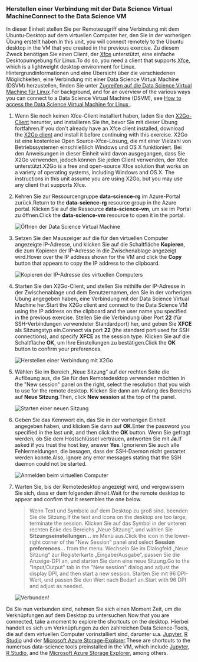 ### <a name="connect-to-the-data-science-vm"></a><span data-ttu-id="629ee-101">Herstellen einer Verbindung mit der Data Science Virtual Machine</span><span class="sxs-lookup"><span data-stu-id="629ee-101">Connect to the Data Science VM</span></span>

<span data-ttu-id="629ee-102">In dieser Einheit stellen Sie per Remotezugriff eine Verbindung mit dem Ubuntu-Desktop auf dem virtuellen Computer her, den Sie in der vorherigen Übung erstellt haben.</span><span class="sxs-lookup"><span data-stu-id="629ee-102">In this unit, you will connect remotely to the Ubuntu desktop in the VM that you created in the previous exercise.</span></span> <span data-ttu-id="629ee-103">Zu diesem Zweck benötigen Sie einen Client, der [Xfce](https://xfce.org/) unterstützt, eine einfache Desktopumgebung für Linux.</span><span class="sxs-lookup"><span data-stu-id="629ee-103">To do so, you need a client that supports [Xfce](https://xfce.org/), which is a lightweight desktop environment for Linux.</span></span> <span data-ttu-id="629ee-104">Hintergrundinformationen und eine Übersicht über die verschiedenen Möglichkeiten, eine Verbindung mit einer Data Science Virtual Machine (DSVM) herzustellen, finden Sie unter [Zugreifen auf die Data Science Virtual Machine für Linux](https://docs.microsoft.com/azure/machine-learning/data-science-virtual-machine/dsvm-ubuntu-intro#how-to-access-the-data-science-virtual-machine-for-linux).</span><span class="sxs-lookup"><span data-stu-id="629ee-104">For background, and for an overview of the various ways you can connect to a Data Science Virtual Machine (DSVM), see [How to access the Data Science Virtual Machine for Linux ](https://docs.microsoft.com/azure/machine-learning/data-science-virtual-machine/dsvm-ubuntu-intro#how-to-access-the-data-science-virtual-machine-for-linux).</span></span>

1. <span data-ttu-id="629ee-105">Wenn Sie noch keinen Xfce-Client installiert haben, laden Sie den [X2Go-Client](https://wiki.x2go.org/doku.php/download:start) herunter, und installieren Sie ihn, bevor Sie mit dieser Übung fortfahren.</span><span class="sxs-lookup"><span data-stu-id="629ee-105">If you don't already have an Xfce client installed, download the [X2Go client](https://wiki.x2go.org/doku.php/download:start) and install it before continuing with this exercise.</span></span> <span data-ttu-id="629ee-106">X2Go ist eine kostenlose Open Source-Xfce-Lösung, die mit einer Vielzahl von Betriebssystemen einschließlich Windows und OS X funktioniert. Bei den Anweisungen in dieser Einheit wird davon ausgegangen, dass Sie X2Go verwenden, jedoch können Sie jeden Client verwenden, der Xfce unterstützt.</span><span class="sxs-lookup"><span data-stu-id="629ee-106">X2Go is a free and open-source Xfce solution that works on a variety of operating systems, including Windows and OS X. The instructions in this unit assume you are using X2Go, but you may use any client that supports Xfce.</span></span>

1. <span data-ttu-id="629ee-107">Kehren Sie zur Ressourcengruppe **data-science-rg** im Azure-Portal zurück.</span><span class="sxs-lookup"><span data-stu-id="629ee-107">Return to the **data-science-rg** resource group in the Azure portal.</span></span> <span data-ttu-id="629ee-108">Klicken Sie auf die Ressource **data-science-vm**, um sie im Portal zu öffnen.</span><span class="sxs-lookup"><span data-stu-id="629ee-108">Click the **data-science-vm** resource to open it in the portal.</span></span>

    ![Öffnen der Data Science Virtual Machine](../media-draft/2-open-data-science-vm.png)

1. <span data-ttu-id="629ee-110">Setzen Sie den Mauszeiger auf die für den virtuellen Computer angezeigte IP-Adresse, und klicken Sie auf die Schaltfläche **Kopieren**, die zum Kopieren der IP-Adresse in die Zwischenablage angezeigt wird.</span><span class="sxs-lookup"><span data-stu-id="629ee-110">Hover over the IP address shown for the VM and click the **Copy** button that appears to copy the IP address to the clipboard.</span></span>

    ![Kopieren der IP-Adresse des virtuellen Computers](../media-draft/2-copy-ip-address.png)

1. <span data-ttu-id="629ee-112">Starten Sie den X2Go-Client, und stellen Sie mithilfe der IP-Adresse in der Zwischenablage und dem Benutzernamen, den Sie in der vorherigen Übung angegeben haben, eine Verbindung mit der Data Science Virtual Machine her.</span><span class="sxs-lookup"><span data-stu-id="629ee-112">Start the X2Go client and connect to the Data Science VM using the IP address on the clipboard and the user name you specified in the previous exercise.</span></span> <span data-ttu-id="629ee-113">Stellen Sie die Verbindung über Port **22** (für SSH-Verbindungen verwendeter Standardport) her, und geben Sie **XFCE** als Sitzungstyp ein.</span><span class="sxs-lookup"><span data-stu-id="629ee-113">Connect via port **22** (the standard port used for SSH connections), and specify **XFCE** as the session type.</span></span> <span data-ttu-id="629ee-114">Klicken Sie auf die Schaltfläche **OK**, um Ihre Einstellungen zu bestätigen.</span><span class="sxs-lookup"><span data-stu-id="629ee-114">Click the **OK** button to confirm your preferences.</span></span>

    ![Herstellen einer Verbindung mit X2Go](../media-draft/2-new-session-1.png)

1. <span data-ttu-id="629ee-116">Wählen Sie im Bereich „Neue Sitzung“ auf der rechten Seite die Auflösung aus, die Sie für den Remotedesktop verwenden möchten.</span><span class="sxs-lookup"><span data-stu-id="629ee-116">In the "New session" panel on the right, select the resolution that you wish to use for the remote desktop.</span></span> <span data-ttu-id="629ee-117">Klicken Sie dann am Anfang des Bereichs auf **Neue Sitzung**.</span><span class="sxs-lookup"><span data-stu-id="629ee-117">Then, click **New session** at the top of the panel.</span></span>

    ![Starten einer neuen Sitzung](../media-draft/2-new-session-2.png)

1. <span data-ttu-id="629ee-119">Geben Sie das Kennwort ein, das Sie in der vorherigen Einheit angegeben haben, und klicken Sie dann auf **OK**.</span><span class="sxs-lookup"><span data-stu-id="629ee-119">Enter the password you specified in the last unit, and then click the **OK** button.</span></span> <span data-ttu-id="629ee-120">Wenn Sie gefragt werden, ob Sie dem Hostschlüssel vertrauen, antworten Sie mit **Ja**.</span><span class="sxs-lookup"><span data-stu-id="629ee-120">If asked if you trust the host key, answer **Yes**.</span></span> <span data-ttu-id="629ee-121">Ignorieren Sie auch alle Fehlermeldungen, die besagen, dass der SSH-Daemon nicht gestartet werden konnte.</span><span class="sxs-lookup"><span data-stu-id="629ee-121">Also, ignore any error messages stating that the SSH daemon could not be started.</span></span>

    ![Anmelden beim virtuellen Computer](../media-draft/2-new-session-3.png)

1. <span data-ttu-id="629ee-123">Warten Sie, bis der Remotedesktop angezeigt wird, und vergewissern Sie sich, dass er dem folgenden ähnelt.</span><span class="sxs-lookup"><span data-stu-id="629ee-123">Wait for the remote desktop to appear and confirm that it resembles the one below.</span></span>

    > <span data-ttu-id="629ee-124">Wenn Text und Symbole auf dem Desktop zu groß sind, beenden Sie die Sitzung.</span><span class="sxs-lookup"><span data-stu-id="629ee-124">If the text and icons on the desktop are too large, terminate the session.</span></span> <span data-ttu-id="629ee-125">Klicken Sie auf das Symbol in der unteren rechten Ecke des Bereichs „Neue Sitzung“, und wählen Sie **Sitzungseinstellungen...**  im Menü aus.</span><span class="sxs-lookup"><span data-stu-id="629ee-125">Click the icon in the lower-right corner of the "New Session" panel and select **Session preferences...** from the menu.</span></span> <span data-ttu-id="629ee-126">Wechseln Sie im Dialogfeld „Neue Sitzung“ zur Registerkarte „Eingabe/Ausgabe“, passen Sie die Anzeige-DPI an, und starten Sie dann eine neue Sitzung.</span><span class="sxs-lookup"><span data-stu-id="629ee-126">Go to the "Input/Output" tab in the "New session" dialog and adjust the display DPI, and then start a new session.</span></span> <span data-ttu-id="629ee-127">Starten Sie mit 96 DPI-Wert, und passen Sie den Wert nach Bedarf an.</span><span class="sxs-lookup"><span data-stu-id="629ee-127">Start with 96 DPI and adjust as needed.</span></span>

    ![Verbunden!](../media-draft/2-ubuntu-desktop.png)

<span data-ttu-id="629ee-129">Da Sie nun verbunden sind, nehmen Sie sich einen Moment Zeit, um die Verknüpfungen auf dem Desktop zu untersuchen.</span><span class="sxs-lookup"><span data-stu-id="629ee-129">Now that you are connected, take a moment to explore the shortcuts on the desktop.</span></span> <span data-ttu-id="629ee-130">Hierbei handelt es sich um Verknüpfungen zu den zahlreichen Data Science-Tools, die auf dem virtuellen Computer vorinstalliert sind, darunter u.a. [Jupyter](http://jupyter.org/), [R Studio](https://www.rstudio.com/) und der [Microsoft Azure Storage-Explorer](https://azure.microsoft.com/features/storage-explorer/).</span><span class="sxs-lookup"><span data-stu-id="629ee-130">These are shortcuts to the numerous data-science tools preinstalled in the VM, which include [Jupyter](http://jupyter.org/), [R Studio](https://www.rstudio.com/), and the [Microsoft Azure Storage Explorer](https://azure.microsoft.com/features/storage-explorer/), among others.</span></span>